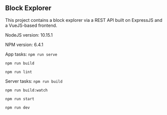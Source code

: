 ## Block Explorer

This project contains a block explorer via a REST API built on ExpressJS
and a VueJS-based frontend.

NodeJS version: 10.15.1

NPM version: 6.4.1

App tasks:
  `npm run serve`

  `npm run build`

  `npm run lint`

Server tasks:
  `npm run build`

  `npm run build:watch`

  `npm run start`
  
  `npm run dev`